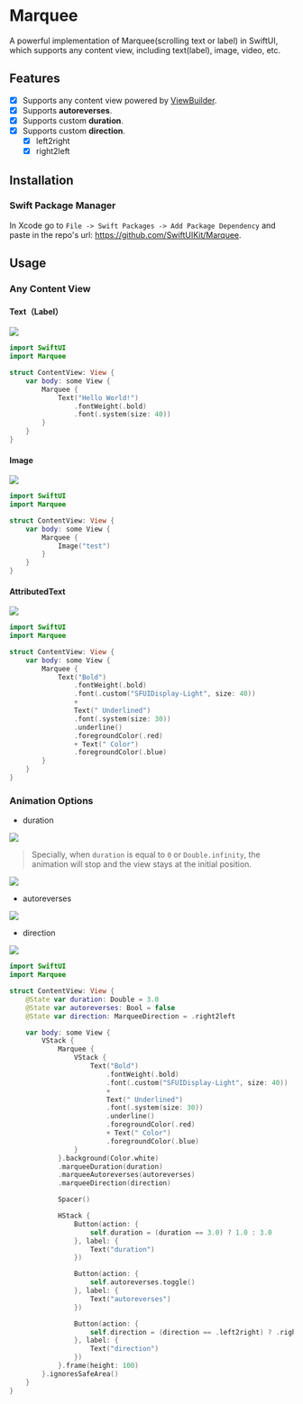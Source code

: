 # Marquee

A powerful implementation of Marquee(scrolling text or label) in SwiftUI, which supports any content view, including text(label), image, video, etc.

## Features

- [x] Supports any content view powered by [ViewBuilder](https://developer.apple.com/documentation/swiftui/viewbuilder).
- [x] Supports **autoreverses**.
- [x] Supports custom **duration**.
- [x] Supports custom **direction**.
  - [x] left2right
  - [x] right2left

## Installation

### Swift Package Manager

In Xcode go to `File -> Swift Packages -> Add Package Dependency` and paste in the repo's url: <https://github.com/SwiftUIKit/Marquee>.

## Usage

### Any Content View

#### Text（Label）

![](https://github.com/SwiftUIKit/assets/blob/master/Marquee/text.gif?raw=true)

```swift
import SwiftUI
import Marquee

struct ContentView: View {
    var body: some View {
        Marquee {
            Text("Hello World!")
                .fontWeight(.bold)
                .font(.system(size: 40))
        }
    }
}
```

#### Image

![](https://github.com/SwiftUIKit/assets/blob/master/Marquee/image.gif?raw=true)

```swift
import SwiftUI
import Marquee

struct ContentView: View {
    var body: some View {
        Marquee {
            Image("test")
        }
    }
}
```

#### AttributedText

![](https://github.com/SwiftUIKit/assets/blob/master/Marquee/attributedText.gif?raw=true)

```swift
import SwiftUI
import Marquee

struct ContentView: View {
    var body: some View {
        Marquee {
            Text("Bold")
                .fontWeight(.bold)
                .font(.custom("SFUIDisplay-Light", size: 40))
                +
                Text(" Underlined")
                .font(.system(size: 30))
                .underline()
                .foregroundColor(.red)
                + Text(" Color")
                .foregroundColor(.blue)
        }
    }
}
```

### Animation Options

- duration

![](https://github.com/SwiftUIKit/assets/blob/master/Marquee/duration.gif?raw=true)

> Specially, when `duration` is equal to `0` or `Double.infinity`, the animation will stop and the view stays at the initial position.

![](https://github.com/SwiftUIKit/assets/blob/master/Marquee/idle.png?raw=true)

- autoreverses

![](https://github.com/SwiftUIKit/assets/blob/master/Marquee/autoreverses.gif?raw=true)

- direction

![](https://github.com/SwiftUIKit/assets/blob/master/Marquee/direction.gif?raw=true)

```swift
import SwiftUI
import Marquee

struct ContentView: View {
    @State var duration: Double = 3.0
    @State var autoreverses: Bool = false
    @State var direction: MarqueeDirection = .right2left

    var body: some View {
        VStack {
            Marquee {
                VStack {
                    Text("Bold")
                        .fontWeight(.bold)
                        .font(.custom("SFUIDisplay-Light", size: 40))
                        +
                        Text(" Underlined")
                        .font(.system(size: 30))
                        .underline()
                        .foregroundColor(.red)
                        + Text(" Color")
                        .foregroundColor(.blue)
                }
            }.background(Color.white)
            .marqueeDuration(duration)
            .marqueeAutoreverses(autoreverses)
            .marqueeDirection(direction)

            Spacer()

            HStack {
                Button(action: {
                    self.duration = (duration == 3.0) ? 1.0 : 3.0
                }, label: {
                    Text("duration")
                })

                Button(action: {
                    self.autoreverses.toggle()
                }, label: {
                    Text("autoreverses")
                })

                Button(action: {
                    self.direction = (direction == .left2right) ? .right2left : .left2right
                }, label: {
                    Text("direction")
                })
            }.frame(height: 100)
        }.ignoresSafeArea()
    }
}
```

